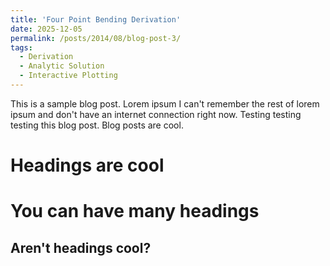 ```yaml
---
title: 'Four Point Bending Derivation'
date: 2025-12-05
permalink: /posts/2014/08/blog-post-3/
tags:
  - Derivation
  - Analytic Solution
  - Interactive Plotting
---
```


This is a sample blog post. Lorem ipsum I can't remember the rest of lorem ipsum and don't have an internet connection right now. Testing testing testing this blog post. Blog posts are cool. 

Headings are cool
======

You can have many headings
======

Aren't headings cool?
------
